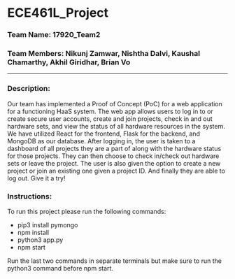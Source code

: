 # ECE461L_Project
### Team Name: 17920_Team2
### Team Members: Nikunj Zamwar, Nishtha Dalvi, Kaushal Chamarthy, Akhil Giridhar, Brian Vo
_______________________________________________________________
### Description: 
Our team has implemented a Proof of Concept (PoC) for a web application for a functioning HaaS system. The web app allows users to log in to or create secure user accounts, create and join projects, check in and out hardware sets, and view the status of all hardware resources in the system. We have utilized React for the frontend, Flask for the backend, and MongoDB as our database. After logging in, the user is taken to a dashboard of all projects they are a part of along with the hardware status for those projects. They can then choose to check in/check out hardware sets or leave the project. The user is also given the option to create a new project or join an existing one given a project ID. And finally they are able to log out. Give it a try!

### Instructions: 
To run this project please run the following commands:
- pip3 install pymongo
- npm install
- python3 app.py
- npm start

Run the last two commands in separate terminals but make sure to run the python3 command before npm start.
